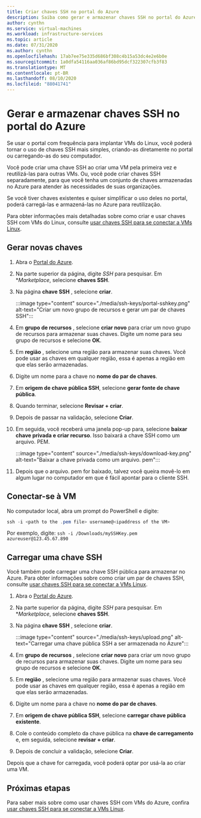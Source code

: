 ```yaml
---
title: Criar chaves SSH no portal do Azure
description: Saiba como gerar e armazenar chaves SSH no portal do Azure para conectar as VMs do Linux.
author: cynthn
ms.service: virtual-machines
ms.workload: infrastructure-services
ms.topic: article
ms.date: 07/31/2020
ms.author: cynthn
ms.openlocfilehash: 17ab7ee75e335d686bf308c4b15a53dc4e2e6b0e
ms.sourcegitcommit: 1a0dfa54116aa036af86bd95dcf322307cfb3f83
ms.translationtype: MT
ms.contentlocale: pt-BR
ms.lasthandoff: 08/10/2020
ms.locfileid: "88041741"
---
```

# <a name="generate-and-store-ssh-keys-in-the-azure-portal"></a>Gerar e armazenar chaves SSH no portal do Azure

Se usar o portal com frequência para implantar VMs do Linux, você poderá tornar o uso de chaves SSH mais simples, criando-as diretamente no portal ou carregando-as do seu computador.

Você pode criar uma chave SSH ao criar uma VM pela primeira vez e reutilizá-las para outras VMs. Ou, você pode criar chaves SSH separadamente, para que você tenha um conjunto de chaves armazenadas no Azure para atender às necessidades de suas organizações. 

Se você tiver chaves existentes e quiser simplificar o uso deles no portal, poderá carregá-las e armazená-las no Azure para reutilização.

Para obter informações mais detalhadas sobre como criar e usar chaves SSH com VMs do Linux, consulte [usar chaves SSH para se conectar a VMs Linux](./linux/ssh-from-windows.md).

## <a name="generate-new-keys"></a>Gerar novas chaves

1. Abra o [Portal do Azure](https://portal.azure.com).

1. Na parte superior da página, digite *SSH* para pesquisar. Em **Marketplace*, selecione **chaves SSH**.

1. Na página **chave SSH** , selecione **criar**.

   :::image type="content" source="./media/ssh-keys/portal-sshkey.png" alt-text="Criar um novo grupo de recursos e gerar um par de chaves SSH":::

1. Em **grupo de recursos** , selecione **criar novo** para criar um novo grupo de recursos para armazenar suas chaves. Digite um nome para seu grupo de recursos e selecione **OK**.

1. Em **região** , selecione uma região para armazenar suas chaves. Você pode usar as chaves em qualquer região, essa é apenas a região em que elas serão armazenadas.

1. Digite um nome para a chave no **nome do par de chaves**.

1. Em **origem de chave pública SSH**, selecione **gerar fonte de chave pública**. 

1. Quando terminar, selecione **Revisar + criar**.

1. Depois de passar na validação, selecione **Criar**.

1. Em seguida, você receberá uma janela pop-up para, selecione **baixar chave privada e criar recurso**. Isso baixará a chave SSH como um arquivo. PEM.

   :::image type="content" source="./media/ssh-keys/download-key.png" alt-text="Baixar a chave privada como um arquivo. pem":::

1. Depois que o arquivo. pem for baixado, talvez você queira movê-lo em algum lugar no computador em que é fácil apontar para o cliente SSH.


## <a name="connect-to-the-vm"></a>Conectar-se à VM

No computador local, abra um prompt do PowerShell e digite:

```powershell
ssh -i <path to the .pem file> username@<ipaddress of the VM>
```

Por exemplo, digite: `ssh -i /Downloads/mySSHKey.pem azureuser@123.45.67.890`


## <a name="upload-an-ssh-key"></a>Carregar uma chave SSH

Você também pode carregar uma chave SSH pública para armazenar no Azure. Para obter informações sobre como criar um par de chaves SSH, consulte [usar chaves SSH para se conectar a VMs Linux](./linux/ssh-from-windows.md).

1. Abra o [Portal do Azure](https://portal.azure.com).

1. Na parte superior da página, digite *SSH* para pesquisar. Em **Marketplace*, selecione **chaves SSH**.

1. Na página **chave SSH** , selecione **criar**.

   :::image type="content" source="./media/ssh-keys/upload.png" alt-text="Carregar uma chave pública SSH a ser armazenada no Azure":::

1. Em **grupo de recursos** , selecione **criar novo** para criar um novo grupo de recursos para armazenar suas chaves. Digite um nome para seu grupo de recursos e selecione **OK**.

1. Em **região** , selecione uma região para armazenar suas chaves. Você pode usar as chaves em qualquer região, essa é apenas a região em que elas serão armazenadas.

1. Digite um nome para a chave no **nome do par de chaves**.

1. Em **origem de chave pública SSH**, selecione **carregar chave pública existente**. 

1. Cole o conteúdo completo da chave pública na **chave de carregamento** e, em seguida, selecione **revisar + criar**.

1. Depois de concluir a validação, selecione **Criar**. 

Depois que a chave for carregada, você poderá optar por usá-la ao criar uma VM.

## <a name="next-steps"></a>Próximas etapas

Para saber mais sobre como usar chaves SSH com VMs do Azure, confira [usar chaves SSH para se conectar a VMs Linux](./linux/ssh-from-windows.md).

